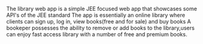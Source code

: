 The library web app is a simple JEE focused web app that showcases some API's of the JEE standard 
The app is essentially an online library where clients can sign up, log in, view books(free and for sale) and buy books 
A bookeper possesses the ability to remove or add books to the library,users can enjoy fast access library
with a number of free and premium books.
